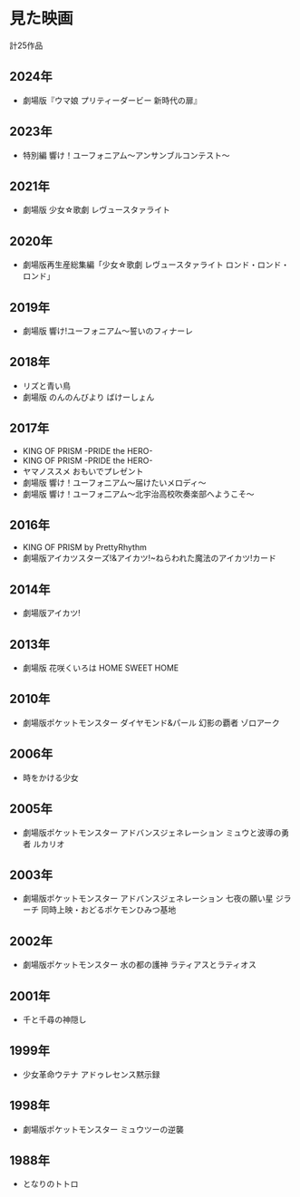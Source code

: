 # 見た映画

計25作品

## 2024年

- 劇場版『ウマ娘 プリティーダービー 新時代の扉』

## 2023年

- 特別編 響け！ユーフォニアム～アンサンブルコンテスト～

## 2021年

- 劇場版 少女☆歌劇 レヴュースタァライト

## 2020年

- 劇場版再生産総集編「少女☆歌劇 レヴュースタァライト ロンド・ロンド・ロンド​」

## 2019年

- 劇場版 響け!ユーフォニアム〜誓いのフィナーレ

## 2018年

- リズと青い鳥
- 劇場版 のんのんびより ばけーしょん

## 2017年

- KING OF PRISM -PRIDE the HERO-
- KING OF PRISM -PRIDE the HERO-
- ヤマノススメ おもいでプレゼント
- 劇場版 響け！ユーフォニアム～届けたいメロディ～
- 劇場版 響け！ユーフォ二アム～北宇治高校吹奏楽部へようこそ～

## 2016年

- KING OF PRISM by PrettyRhythm
- 劇場版アイカツスターズ!&アイカツ!~ねらわれた魔法のアイカツ!カード

## 2014年

- 劇場版アイカツ!

## 2013年

- 劇場版 花咲くいろは HOME SWEET HOME

## 2010年

- 劇場版ポケットモンスター ダイヤモンド&パール 幻影の覇者 ゾロアーク

## 2006年

- 時をかける少女

## 2005年

- 劇場版ポケットモンスター アドバンスジェネレーション ミュウと波導の勇者 ルカリオ

## 2003年

- 劇場版ポケットモンスター アドバンスジェネレーション 七夜の願い星 ジラーチ 同時上映・おどるポケモンひみつ基地

## 2002年

- 劇場版ポケットモンスター 水の都の護神 ラティアスとラティオス

## 2001年

- 千と千尋の神隠し

## 1999年

- 少女革命ウテナ アドゥレセンス黙示録

## 1998年

- 劇場版ポケットモンスター ミュウツーの逆襲

## 1988年

- となりのトトロ

